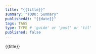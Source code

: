 ```yaml
---
title: "{{title}}"
summary: "TODO: Summary"
publishedAt: "{{date}}"
tags: TAGS
type: TYPE # 'guide' or 'post' or 'til'
published: false
---
```


{{title}}

